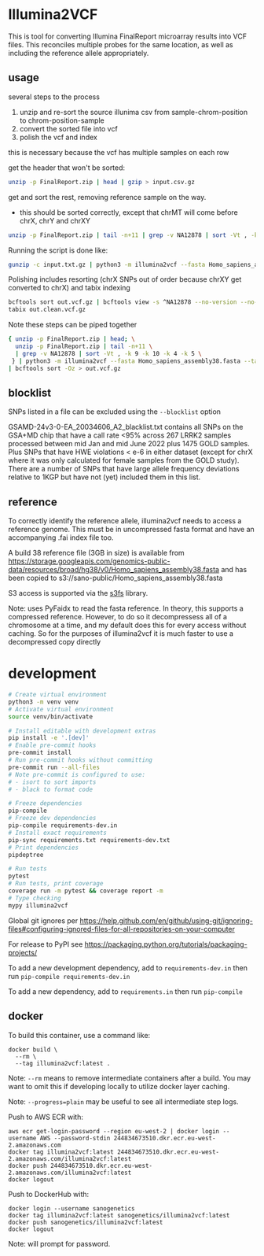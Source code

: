 Illumina2VCF
===========

This is tool for converting Illumina FinalReport microarray results into VCF files. This reconciles multiple probes for the same location, as well as including the reference allele appropriately.

usage
-----

several steps to the process

1. unzip and re-sort the source illunima csv from sample-chrom-position to chrom-position-sample
2. convert the sorted file into vcf
3. polish the vcf and index

this is necessary because the vcf has multiple samples on each row

get the header that won't be sorted:

```sh
unzip -p FinalReport.zip | head | gzip > input.csv.gz
```

get and sort the rest, removing reference sample on the way.
- this should be sorted correctly, except that chrMT will come before chrX, chrY and chrXY

```sh
unzip -p FinalReport.zip | tail -n+11 | grep -v NA12878 | sort -Vt , -k 9 -k 10 -k 4 -k 5 | gzip >> input.csv.gz
```

Running the script is done like:

```sh
gunzip -c input.txt.gz | python3 -m illumina2vcf --fasta Homo_sapiens_assembly38.fasta --tab | bgzip > output.vcf.gz
```

Polishing includes resorting (chrX SNPs out of order because chrXY get converted to chrX) and tabix indexing

```sh
bcftools sort out.vcf.gz | bcftools view -s ^NA12878 --no-version --no-update -Oz > out.clean.vcf.gz
tabix out.clean.vcf.gz
```

Note these steps can be piped together
```sh
{ unzip -p FinalReport.zip | head; \
  unzip -p FinalReport.zip | tail -n+11 \
  | grep -v NA12878 | sort -Vt , -k 9 -k 10 -k 4 -k 5 \
 } | python3 -m illumina2vcf --fasta Homo_sapiens_assembly38.fasta --tab \
| bcftools sort -Oz > out.vcf.gz
```

blocklist
---------

SNPs listed in a file can be excluded using the `--blocklist` option

GSAMD-24v3-0-EA_20034606_A2_blacklist.txt contains all SNPs on the GSA+MD chip that have
a call rate <95% across 267 LRRK2 samples processed between mid Jan and mid June 2022
plus 1475 GOLD samples. Plus SNPs that have HWE violations < e-6 in either dataset
(except for chrX where it was only calculated for female samples from the GOLD study).
There are a number of SNPs that have large allele frequency deviations relative to 1KGP
but have not (yet) included them in this list.

reference
---------

To correctly identify the reference allele, illumina2vcf needs to access a reference genome. This must be in
uncompressed fasta format and have an accompanying .fai index file too.

A build 38 reference file (3GB in size) is available from https://storage.googleapis.com/genomics-public-data/resources/broad/hg38/v0/Homo_sapiens_assembly38.fasta and has been copied to s3://sano-public/Homo_sapiens_assembly38.fasta

S3 access is supported via the [s3fs](http://s3fs.readthedocs.io/en/latest/) library.

Note: uses PyFaidx to read the fasta reference. In theory, this supports a compressed reference. However, to
do so it decompressess all of a chromosome at a time, and my default does this for every access without
caching. So for the purposes of illumina2vcf it is much faster to use a decompressed copy directly

development
===========

```sh
# Create virtual environment
python3 -m venv venv
# Activate virtual environment
source venv/bin/activate

# Install editable with development extras
pip install -e '.[dev]'
# Enable pre-commit hooks
pre-commit install
# Run pre-commit hooks without committing
pre-commit run --all-files
# Note pre-commit is configured to use:
# - isort to sort imports
# - black to format code

# Freeze dependencies
pip-compile
# Freeze dev dependencies
pip-compile requirements-dev.in
# Install exact requirements
pip-sync requirements.txt requirements-dev.txt
# Print dependencies
pipdeptree

# Run tests
pytest
# Run tests, print coverage
coverage run -m pytest && coverage report -m
# Type checking
mypy illumina2vcf
```

Global git ignores per https://help.github.com/en/github/using-git/ignoring-files#configuring-ignored-files-for-all-repositories-on-your-computer

For release to PyPI see https://packaging.python.org/tutorials/packaging-projects/

To add a new development dependency, add to `requirements-dev.in` then run `pip-compile requirements-dev.in`

To add a new dependency, add to `requirements.in` then run `pip-compile`


docker
------



To build this container, use a command like:

```
docker build \
  --rm \
  --tag illumina2vcf:latest .
```

Note: `--rm` means to remove intermediate containers after a build. You may want to omit this if developing locally to utilize docker layer caching.

Note: `--progress=plain` may be useful to see all intermediate step logs.

Push to AWS ECR with:

```
aws ecr get-login-password --region eu-west-2 | docker login --username AWS --password-stdin 244834673510.dkr.ecr.eu-west-2.amazonaws.com
docker tag illumina2vcf:latest 244834673510.dkr.ecr.eu-west-2.amazonaws.com/illumina2vcf:latest
docker push 244834673510.dkr.ecr.eu-west-2.amazonaws.com/illumina2vcf:latest
docker logout
```

Push to DockerHub with:

```
docker login --username sanogenetics
docker tag illumina2vcf:latest sanogenetics/illumina2vcf:latest
docker push sanogenetics/illumina2vcf:latest
docker logout
```

Note: will prompt for password.
